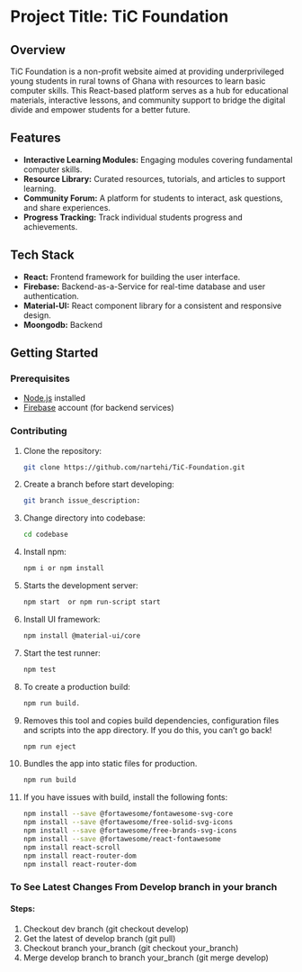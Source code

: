 # Project Title: TiC Foundation

## Overview

TiC Foundation is a non-profit website aimed at providing underprivileged young students in rural towns of Ghana with resources to learn basic computer skills. This React-based platform serves as a hub for educational materials, interactive lessons, and community support to bridge the digital divide and empower students for a better future.

## Features

- **Interactive Learning Modules:** Engaging modules covering fundamental computer skills.
- **Resource Library:** Curated resources, tutorials, and articles to support learning.
- **Community Forum:** A platform for students to interact, ask questions, and share experiences.
- **Progress Tracking:** Track individual students progress and achievements.

## Tech Stack

- **React:** Frontend framework for building the user interface.
- **Firebase:** Backend-as-a-Service for real-time database and user authentication.
- **Material-UI:** React component library for a consistent and responsive design.
- **Moongodb:** Backend 

## Getting Started

### Prerequisites

- [Node.js](https://nodejs.org/) installed
- [Firebase](https://firebase.google.com/) account (for backend services)

### Contributing

1. Clone the repository:
   ```bash
   git clone https://github.com/nartehi/TiC-Foundation.git

2. Create a branch before start developing:
   ```bash
   git branch issue_description:

3. Change directory into codebase:
    ```bash
   cd codebase
   
3. Install npm:
    ```bash
   npm i or npm install

4. Starts the development server:
    ```bash
    npm start  or npm run-script start  

5. Install UI framework:
    ```bash 
    npm install @material-ui/core

6. Start the test runner:
    ```bash
    npm test

7. To create a production build:
    ```bash
    npm run build.

8. Removes this tool and copies build dependencies, configuration files
    and scripts into the app directory. If you do this, you can’t go back!
    ```bash
    npm run eject

9. Bundles the app into static files for production.
    ```bash
    npm run build 

10. If you have issues with build, install the following fonts:
    ```bash
    npm install --save @fortawesome/fontawesome-svg-core
    npm install --save @fortawesome/free-solid-svg-icons
    npm install --save @fortawesome/free-brands-svg-icons
    npm install --save @fortawesome/react-fontawesome
    npm install react-scroll
    npm install react-router-dom
    npm install react-router-dom

    
### To See Latest Changes From Develop branch in your branch

#### Steps:
1. Checkout dev branch (git checkout develop)
2. Get the latest of develop branch (git pull)
3. Checkout branch your_branch (git checkout your_branch)
4. Merge develop branch to branch your_branch (git merge develop)



